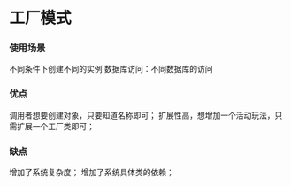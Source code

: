 # 工厂模式
### 使用场景
不同条件下创建不同的实例
数据库访问：不同数据库的访问

### 优点
调用者想要创建对象，只要知道名称即可；
扩展性高，想增加一个活动玩法，只需扩展一个工厂类即可；

### 缺点
增加了系统复杂度；
增加了系统具体类的依赖；




